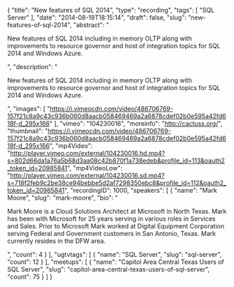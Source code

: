 {
  "title": "New features of SQL 2014",
  "type": "recording",
  "tags": [
    "SQL Server"
  ],
  "date": "2014-08-19T18:15:14",
  "draft": false,
  "slug": "new-features-of-sql-2014",
  "abstract": "<p>New features of SQL 2014 including in memory OLTP along with improvements to resource governor and host of integration topics for SQL 2014 and Windows Azure.</p>",
  "description": "<p>New features of SQL 2014 including in memory OLTP along with improvements to resource governor and host of integration topics for SQL 2014 and Windows Azure.</p>",
  "images": [
    "https://i.vimeocdn.com/video/486706769-157f21c8a9c43c936b060d8aacb058469469a2a6878cdef02b0e595a42fd618f-d_295x166"
  ],
  "vimeo": "104230016",
  "moreinfo": "http://cactuss.org/",
  "thumbnail": "https://i.vimeocdn.com/video/486706769-157f21c8a9c43c936b060d8aacb058469469a2a6878cdef02b0e595a42fd618f-d_295x166",
  "mp4Video": "http://player.vimeo.com/external/104230016.hd.mp4?s=802d66da1a76a5b68d3aa08c42b870f1a738edeb&profile_id=113&oauth2_token_id=20985841",
  "mp4VideoLow": "http://player.vimeo.com/external/104230016.sd.mp4?s=718f2feb9c2be38ce94bebbe5d2af7298350ebc8&profile_id=112&oauth2_token_id=20985841",
  "recordingID": 1000,
  "speakers": [
    {
      "name": "Mark Moore",
      "slug": "mark-moore",
      "bio": "<p>Mark Moore is a Cloud Solutions Architect at Microsoft in North Texas. Mark has been with Microsoft for 25 years serving in various roles in Services and Sales. Prior to Microsoft Mark worked at Digital Equipment Corporation serving Federal and Government customers in San Antonio, Texas. Mark currently resides in the DFW area.</p>",
      "count": 4
    }
  ],
  "ugtvtags": [
    {
      "name": "SQL Server",
      "slug": "sql-server",
      "count": 12
    }
  ],
  "meetups": [
    {
      "name": "Capitol Area Central Texas Users of SQL Server",
      "slug": "capitol-area-central-texas-users-of-sql-server",
      "count": 75
    }
  ]
}